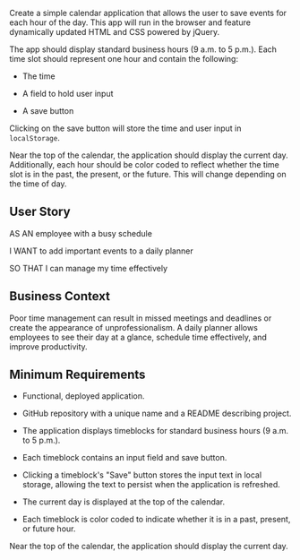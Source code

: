 Create a simple calendar application that allows the user to save events for each hour of the day. This app will run in the browser and feature dynamically updated HTML and CSS powered by jQuery.

The app should display standard business hours (9 a.m. to 5 p.m.). Each time slot should represent one hour and contain the following:

* The time

* A field to hold user input

* A save button

Clicking on the save button will store the time and user input in `localStorage`.

Near the top of the calendar, the application should display the current day. Additionally, each hour should be color coded to reflect whether the time slot is in the past, the present, or the future. This will change depending on the time of day.

## User Story

AS AN employee with a busy schedule

I WANT to add important events to a daily planner

SO THAT I can manage my time effectively 

## Business Context

Poor time management can result in missed meetings and deadlines or create the appearance of unprofessionalism. A daily planner allows employees to see their day at a glance, schedule time effectively, and improve productivity. 

## Minimum Requirements

* Functional, deployed application.

* GitHub repository with a unique name and a README describing project.
<!-- compleyed -->

* The application displays timeblocks for standard business hours (9 a.m. to 5 p.m.).
<!-- completed -->

* Each timeblock contains an input field and save button.
<!-- completed -->

* Clicking a timeblock's "Save" button stores the input text in local storage, allowing the text to persist when the application is refreshed.
<!-- completed, pressing enter does not work and will signal a pulse -->

* The current day is displayed at the top of the calendar.
<!-- completed -->

* Each timeblock is color coded to indicate whether it is in a past, present, or future hour.
<!-- this still needs to be applied -->

Near the top of the calendar, the application should display the current day.

